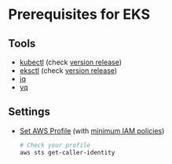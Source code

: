 # Prerequisites for EKS

## Tools

- [kubectl](https://kubernetes.io/docs/tasks/tools/#kubectl) (check [version release](https://github.com/kubernetes/kubectl/releases))
- [eksctl](https://eksctl.io/introduction/#installation) (check [version release](https://github.com/weaveworks/eksctl/releases))
- [jq](https://stedolan.github.io/jq/download/)
- [yq](https://mikefarah.gitbook.io/yq/#install)

## Settings

- [Set AWS Profile](https://docs.aws.amazon.com/cli/latest/userguide/cli-configure-profiles.html) (with [minimum IAM policies](https://eksctl.io/usage/minimum-iam-policies/))

  ```bash
  # Check your profile
  aws sts get-caller-identity
  ```
